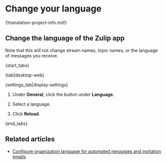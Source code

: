 # Change your language

{!translation-project-info.md!}

## Change the language of the Zulip app

Note that this will not change stream names, topic names, or the language of
messages you receive.

{start_tabs}

{tab|desktop-web}

{settings_tab|display-settings}

1. Under **General**, click the button under **Language**.

1. Select a language.

1. Click **Reload**.

{end_tabs}

## Related articles

* [Configure organization language for automated messages and invitation emails][org-lang]

[org-lang]: /help/configure-organization-language
